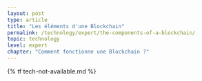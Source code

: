 ```yaml
---
layout: post
type: article
title: "Les éléments d'une Blockchain"
permalink: /technology/expert/the-components-of-a-blockchain/
topic: technology
level: expert
chapter: "Comment fonctionne une Blockchain ?"
---
```


{% tf tech-not-available.md %}
